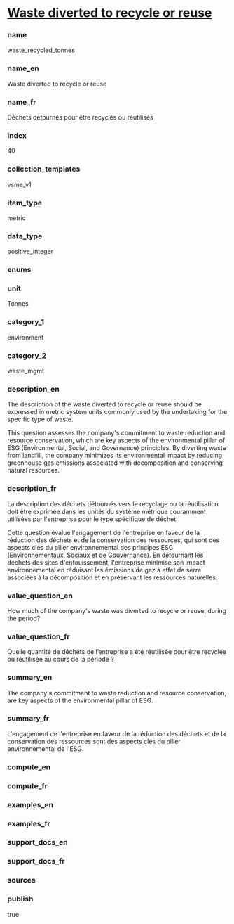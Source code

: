 
# [Waste diverted to recycle or reuse](#waste_recycled_tonnes)

### name

waste_recycled_tonnes

### name_en

Waste diverted to recycle or reuse

### name_fr

Déchets détournés pour être recyclés ou réutilisés

### index

40

### collection_templates

vsme_v1

### item_type

metric

### data_type

positive_integer

### enums



### unit

Tonnes

### category_1

environment

### category_2

waste_mgmt

### description_en

The description of the waste diverted to recycle or reuse should be expressed in metric system
units commonly used by the undertaking for the specific type of waste.

This question assesses the company's commitment to waste reduction and resource conservation, which
are key aspects of the environmental pillar of ESG (Environmental, Social, and Governance)
principles. By diverting waste from landfill, the company minimizes its environmental impact by
reducing greenhouse gas emissions associated with decomposition and conserving natural resources.

### description_fr

La description des déchets détournés vers le recyclage ou la réutilisation doit être exprimée dans
les unités du système métrique couramment utilisées par l'entreprise pour le type spécifique de
déchet.

Cette question évalue l'engagement de l'entreprise en faveur de la réduction des déchets et de
la conservation des ressources, qui sont des aspects clés du pilier environnemental des principes
ESG (Environnementaux, Sociaux et de Gouvernance). En détournant les déchets des sites
d'enfouissement, l'entreprise minimise son impact environnemental en réduisant les émissions
de gaz à effet de serre associées à la décomposition et en préservant les ressources naturelles.

### value_question_en

How much of the company's waste was diverted to recycle or reuse, during the period? 

### value_question_fr

Quelle quantité de déchets de l’entreprise a été réutilisée pour être recyclée ou réutilisée au
cours de la période ?

### summary_en

The company's commitment to waste reduction and resource conservation, are key aspects of the
environmental pillar of ESG.

### summary_fr

L'engagement de l'entreprise en faveur de la réduction des déchets et de la conservation des
ressources sont des aspects clés du pilier environnemental de l'ESG.

### compute_en



### compute_fr



### examples_en



### examples_fr



### support_docs_en



### support_docs_fr



### sources



### publish

true

